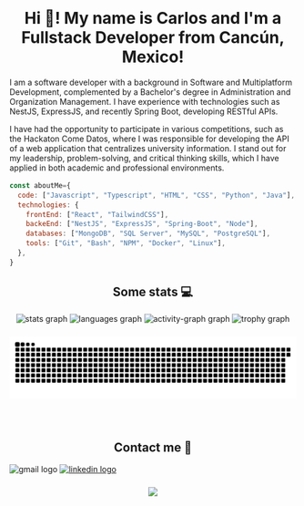 <br clear="both">

<h1 align="center">Hi 👋! My name is Carlos and I'm a Fullstack Developer from Cancún, Mexico!</h1>

<p>I am a software developer with a background in Software and Multiplatform Development, complemented by a Bachelor's degree in Administration and Organization Management. I have experience with technologies such as NestJS, ExpressJS, and recently Spring Boot, developing RESTful APIs.

I have had the opportunity to participate in various competitions, such as the Hackaton Come Datos, where I was responsible for developing the API of a web application that centralizes university information. I stand out for my leadership, problem-solving, and critical thinking skills, which I have applied in both academic and professional environments.</p>

````javascript
const aboutMe={
  code: ["Javascript", "Typescript", "HTML", "CSS", "Python", "Java"],
  technologies: {
    frontEnd: ["React", "TailwindCSS"],
    backeEnd: ["NestJS", "ExpressJS", "Spring-Boot", "Node"],
    databases: ["MongoDB", "SQL Server", "MySQL", "PostgreSQL"],
    tools: ["Git", "Bash", "NPM", "Docker", "Linux"],
  },
}
````

###
<h2 align="center"> Some stats 💻 </h1>
<div align="center">
  <img src="https://github-readme-stats.vercel.app/api?username=ikabeee&hide_title=false&hide_rank=true&show_icons=true&include_all_commits=true&count_private=true&disable_animations=false&theme=github_dark&locale=fr&hide_border=false" height="150" alt="stats graph"  />
  <img src="https://github-readme-stats.vercel.app/api/top-langs?username=ikabeee&locale=fr&hide_title=false&layout=compact&card_width=320&langs_count=5&theme=github_dark&hide_border=false" height="151" alt="languages graph"  />
  <img src="https://github-readme-activity-graph.vercel.app/graph?username=ikabeee&theme=github-dark&area=true&hide_border=false&radius=0" height="200" alt="activity-graph graph"  />
  <img src="https://github-profile-trophy.vercel.app?username=ikabeee&column=4&row=1&margin-w=3&theme=dark_dimmed" height="150" alt="trophy graph"  />
</div>

###

<img src="https://raw.githubusercontent.com/ikabeee/ikabeee/output/snake.svg" alt="Snake animation" />

###

<br clear="both">
<h2 align="center"> Contact me 📩 </h1>
<div align="left">
  <img src="https://img.shields.io/static/v1?message=Gmail&logo=gmail&label=carlglz30@gmail.com&color=D14836&logoColor=white&labelColor=&style=for-the-badge" height="35" alt="gmail logo"  />
  <a href="https://www.linkedin.com/in/carlglzm/" target="_blank">
    <img src="https://img.shields.io/static/v1?message=LinkedIn&logo=linkedin&label=&color=0077B5&logoColor=white&labelColor=&style=for-the-badge" height="35" alt="linkedin logo"  />
  </a>
</div>

###

<div align="center">
  <img src="https://profile-counter.glitch.me/ikabeee/count.svg?"  />
</div>

###
